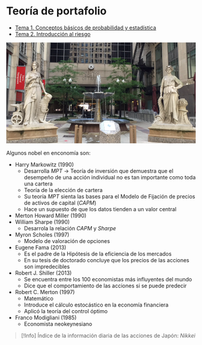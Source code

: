 # Teoría de portafolio

- [Tema 1. Conceptos básicos de probabilidad y estadística](Tema%201.%20Conceptos%20básicos%20de%20probabilidad%20y%20estadística.md)
- [Tema 2. Introducción al riesgo](Tema%202.%20Introducción%20al%20riesgo)




![](attachments/Pasted%20image%2020230504181901.png)


Algunos nobel en enconomía son:
- Harry Markowitz (1990)
	- Desarrolla _MPT_ -> Teoría de inversión que demuestra que el desempeño de una acción individual no es tan importante como toda una cartera
	- Teoría de la elección de cartera
	- Su teoría _MPT_ sienta las bases para el Modelo de Fijación de precios de activos de capital (_CAPM_)
	- Hace un supuesto de que los datos tienden a un valor central
- Merton Howard Miller (1990)
- William Sharpe (1990)
	- Desarrola la relación _CAPM_ y _Sharpe_
- Myron Scholes (1997)
	- Modelo de valoración de opciones
- Eugene Fama (2013)
	- Es el padre de la Hipótesis de la eficiencia de los mercados
	- En su tesis de doctorado concluye que los precios de las acciones son impredecibles
- Robert J. Shiller (2013)
	- Se encuentra entre los 100 economistas más influyentes del mundo
	- Dice que el comportamiento de las acciones si se puede predecir
- Robert C. Merton (1997)
	- Matemático
	- Introduce el cálculo estocástico en la economía financiera
	- Aplicó la teoría del control óptimo
- Franco Modigliani (1985)
	- Economista neokeynesiano



>[!Info]
>Índice de la información diaria de las acciones de Japón: _Nikkei_
